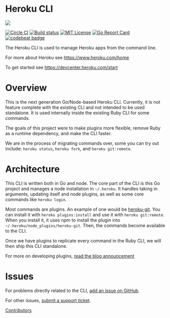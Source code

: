 Heroku CLI
==========

![](https://d4yt8xl9b7in.cloudfront.net/assets/home/logotype-heroku.png)

[![Circle CI](https://circleci.com/gh/heroku/cli/tree/master.svg?style=svg)](https://circleci.com/gh/heroku/cli/tree/master)
[![Build status](https://ci.appveyor.com/api/projects/status/ouee3b9d7jwkjcr1/branch/master?svg=true)](https://ci.appveyor.com/project/Heroku/cli/branch/master)
[![MIT License](https://img.shields.io/github/license/heroku/cli.svg)](https://github.com/heroku/cli/blob/master/LICENSE)
[![Go Report Card](https://goreportcard.com/badge/github.com/heroku/cli)](https://goreportcard.com/report/github.com/heroku/cli)
[![codebeat badge](https://codebeat.co/badges/78afe7cb-2634-490e-a450-b6edbd299fc2)](https://codebeat.co/projects/github-com-heroku-cli)

The Heroku CLI is used to manage Heroku apps from the command line.

For more about Heroku see <https://www.heroku.com/home>

To get started see <https://devcenter.heroku.com/start>

Overview
========

This is the next generation Go/Node-based Heroku CLI. Currently, it is not feature complete with the existing CLI and not intended to be used standalone. It is used internally inside the existing Ruby CLI for some commands.

The goals of this project were to make plugins more flexible, remove Ruby as a runtime dependency, and make the CLI faster.

We are in the process of migrating commands over, some you can try out include: `heroku status`, `heroku fork`, and `heroku git:remote`.

Architecture
============

This CLI is written both in Go and node. The core part of the CLI is this Go project and manages a node installation in `~/.heroku`. It handles taking in arguments, updating itself and node plugins, as well as some core commands like `heroku login`.

Most commands are plugins. An example of one would be [heroku-git](https://github.com/heroku/heroku-git). You can install it with `heroku plugins:install` and use it with `heroku git:remote`. When you install it, it uses npm to install the plugin into `~/.heroku/node_plugins/heroku-git`. Then, the commands become available to the CLI.

Once we have plugins to replicate every command in the Ruby CLI, we will then ship this CLI standalone.

For more on developing plugins, [read the blog announcement](https://blog.heroku.com/archives/2015/3/19/making_cli_plugins_better_with_a_new_architecture)

Issues
======

For problems directly related to the CLI, [add an issue on GitHub](https://github.com/heroku/cli/issues/new).

For other issues, [submit a support ticket](https://help.heroku.com/).

[Contributors](https://github.com/heroku/cli/contributors)
